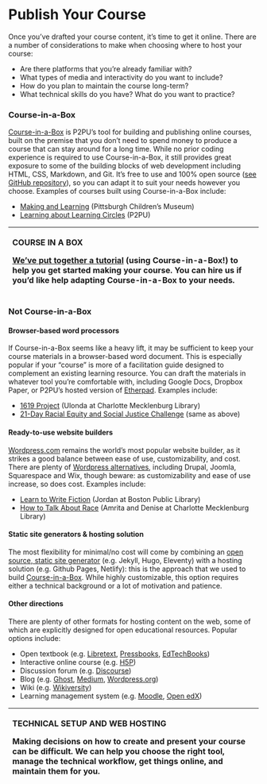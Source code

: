 # Publish Your Course

Once you’ve drafted your course content, it’s time to get it online. There are a number of considerations to make when choosing where to host your course:

* Are there platforms that you’re already familiar with?
* What types of media and interactivity do you want to include?
* How do you plan to maintain the course long-term?
* What technical skills do you have? What do you want to practice?

### Course-in-a-Box

[Course-in-a-Box](https://howto.p2pu.org/) is P2PU’s tool for building and publishing online courses, built on the premise that you don’t need to spend money to produce a course that can stay around for a long time. While no prior coding experience is required to use Course-in-a-Box, it still provides great exposure to some of the building blocks of web development including HTML, CSS, Markdown, and Git. It’s free to use and 100% open source \([see GitHub repository](https://github.com/p2pu/course-in-a-box)\), so you can adapt it to suit your needs however you choose.  Examples of courses built using Course-in-a-Box include: 

* [Making and Learning](http://p2pu.github.io/makingandlearning/) \(Pittsburgh Children’s Museum\)
* [Learning about Learning Circles](https://p2pu.github.io/learning-about-learning-circles/) \(P2PU\)

<table>
  <thead>
    <tr>
      <th style="text-align:left">
        <p>COURSE IN A BOX</p>
        <p><a href="https://howto.p2pu.org/">We&#x2019;ve put together a tutorial</a> (using
          Course-in-a-Box!) to help you get started making your course. You can hire
          us if you&#x2019;d like help adapting Course-in-a-Box to your needs.</p>
      </th>
    </tr>
  </thead>
  <tbody></tbody>
</table>

### Not Course-in-a-Box

#### Browser-based word processors

If Course-in-a-Box seems like a heavy lift, it may be sufficient to keep your course materials in a browser-based word document. This is especially popular if your “course” is more of a facilitation guide designed to complement an existing learning resource. You can draft the materials in whatever tool you’re comfortable with, including Google Docs, Dropbox Paper, or P2PU’s hosted version of [Etherpad](https://etherpad.p2pu.org/). Examples include: 

* [1619 Project](https://community.p2pu.org/t/the-1619-project-new-york-times/4739/2) \(Ulonda at Charlotte Mecklenburg Library\)
* [ 21-Day Racial Equity and Social Justice Challenge](https://community.p2pu.org/t/21-day-racial-equity-social-justice-ywca-greater-cleveland/4770/2) \(same as above\)

#### Ready-to-use website builders

[Wordpress.com](https://wordpress.com/) remains the world’s most popular website builder, as it strikes a good balance between ease of use, customizability, and cost. There are plenty of [Wordpress alternatives](https://www.namecheap.com/wordpress/wordpress-vs-other-content-management-systems/), including Drupal, Joomla, Squarespace and Wix, though beware: as customizability and ease of use increase, so does cost. Examples include:

* [Learn to Write Fiction](https://learntowritefiction.net/home/recommended-reading/) \(Jordan at Boston Public Library\)
* [How to Talk About Race](https://howtotalkaboutrace.wixsite.com/learningcircle) \(Amrita and Denise at Charlotte Mecklenburg Library\)

#### Static site generators & hosting solution

The most flexibility for minimal/no cost will come by combining an [open source, static site generator](https://www.staticgen.com/) \(e.g. Jekyll, Hugo, Eleventy\) with a hosting solution \(e.g. Github Pages, Netlify\): this is the approach that we used to build [Course-in-a-Box](https://docs.google.com/document/d/116fJM3GS7XDzilUOL_ynMZ0yTncUD6aVUbcQKsTra6U/edit#heading=h.96685ia69v99). While highly customizable, this option requires either a technical background or a lot of motivation and patience.

#### Other directions

There are plenty of other formats for hosting content on the web, some of which are explicitly designed for open educational resources. Popular options include:

* Open textbook \(e.g. [Libretext](https://libretexts.org/), [Pressbooks](https://pressbooks.com/), [EdTechBooks](https://edtechbooks.org/)\)
* Interactive online course \(e.g. [H5P](https://h5p.org/)\)
* Discussion forum \(e.g. [Discourse](https://www.discourse.org/)\)
* Blog \(e.g. [Ghost](https://ghost.org/), [Medium](https://www.google.com/search?q=medium&rlz=1C5CHFA_enUS726US727&oq=medium&aqs=chrome..69i57j0l4j69i60l3.1098j0j1&sourceid=chrome&ie=UTF-8), [Wordpress.org](https://wordpress.org/)\)
* Wiki \(e.g. [Wikiversity](https://en.wikiversity.org/wiki/Wikiversity:Main_Page)\)
* Learning management system \(e.g. [Moodle](https://moodle.org/),  [Open edX](https://open.edx.org/)\)

<table>
  <thead>
    <tr>
      <th style="text-align:left">
        <p>TECHNICAL SETUP AND WEB HOSTING</p>
        <p>Making decisions on how to create and present your course can be difficult.
          We can help you choose the right tool, manage the technical workflow, get
          things online, and maintain them for you.</p>
      </th>
    </tr>
  </thead>
  <tbody></tbody>
</table>

